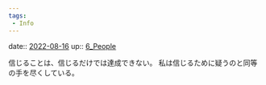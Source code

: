 ```yaml
---
tags:
 - Info
---
```


date:: [2022-08-16](Daily_Note/2022-08-16.md)
up:: [6_People](../Bar/Novel/Nacaria/6_People.md)

信じることは、信じるだけでは達成できない。
私は信じるために疑うのと同等の手を尽くしている。